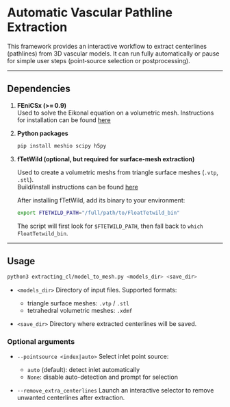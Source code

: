 # Automatic Vascular Pathline Extraction

This framework provides an interactive workflow to extract centerlines (pathlines) from 3D vascular models. It can run fully automatically or pause for simple user steps (point‑source selection or postprocessing).

---

## Dependencies

1. **FEniCSx (>= 0.9)**  
   Used to solve the Eikonal equation on a volumetric mesh. Instructions for installation can be found [here](https://fenicsproject.org/download/)

2. **Python packages**  
    ```bash
    pip install meshio scipy h5py
    ```

3. **fTetWild (optional, but required for surface‑mesh extraction)**  

    Used to create a volumetric meshs from triangle surface meshes (`.vtp`, `.stl`).  
    Build/install instructions can be found [here](https://github.com/wildmeshing/fTetWild)

    After installing fTetWild, add its binary to your environment:

    ```bash
    export FTETWILD_PATH="/full/path/to/FloatTetwild_bin"
    ```

    The script will first look for `$FTETWILD_PATH`, then fall back to `which FloatTetwild_bin`.

---

## Usage

```bash
python3 extracting_cl/model_to_mesh.py <models_dir> <save_dir>
````

* `<models_dir>`
  Directory of input files. Supported formats:

  * triangle surface meshes: `.vtp` / `.stl`
  * tetrahedral volumetric meshes: `.xdmf`

* `<save_dir>`
  Directory where extracted centerlines will be saved.

### Optional arguments

* `--pointsource <index|auto>`
  Select inlet point source:

  * `auto` (default): detect inlet automatically
  * `None`: disable auto-detection and prompt for selection

* `--remove_extra_centerlines`
  Launch an interactive selector to remove unwanted centerlines after extraction.

